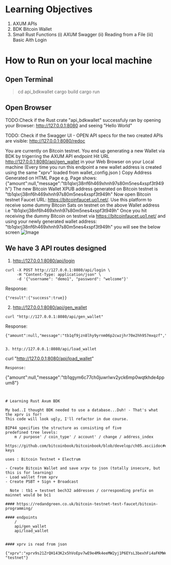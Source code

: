 # Learning Objectives
1. AXUM APIs
2. BDK Bitcoin Wallet
3. Small Rust Functions
    (i) AXUM Swagger
    (ii) Reading from a File
    (iii) Basic Aith Login

# How to Run on your local machine

## Open Terminal 
> cd api_bdkwallet 
> cargo build
> cargo run

## Open Browser

TODO:Check if the Rust crate "api_bdkwallet" successfuly ran by opening your Browser: http://127.0.0.1:8080 and seeing "Hello World"

TODO: Check if the Swagger UI - OPEN API specs for the two created APIs are visible: http://127.0.0.1:8080/redoc

You are currently on Bitcoin testnet. You end up generating a new Wallet via BDK by trigerring the AXUM API endpoint
Hit URL http://127.0.0.1:8080/api/gen_wallet in your Web Browser on your Local machine (Every time you run this endpoint a new wallet address is created using the same "xprv" loaded from wallet_config.json )
Copy Address Generated on HTML Page 
e.g. Page shows: {"amount":null,"message":"tb1qlxrj38nf6h469xhnh97s80m5nes4xspf3t949h"}
The new Bitcoin Wallet XPUB address generated on Bitcoin testnet is "tb1qlxrj38nf6h469xhnh97s80m5nes4xspf3t949h"
Now open Bitcoin testnet Faucet URL: https://bitcoinfaucet.uo1.net/. Use this platform to receive some dummy Bitcoin Sats on testnet on the above Wallet address i.e "tb1qlxrj38nf6h469xhnh97s80m5nes4xspf3t949h"
Once you hit receiving the dummy Bitcoin on testnet via https://bitcoinfaucet.uo1.net/ and using your newly generated wallet address: "tb1qlxrj38nf6h469xhnh97s80m5nes4xspf3t949h" you will see the below screen
![Image](/api_bdkwallet/SuccessfulReceiveDummyBitcoinOnTestnet.png)


## We have 3 API routes designed

1. http://127.0.0.1:8080/api/login
```
curl -X POST http://127.0.0.1:8080/api/login \
     -H "Content-Type: application/json" \
     -d '{"username": "demo1", "password": "welcome"}'
```
Response:
``` 
{"result":{"success":true}}
```

2. http://127.0.0.1:8080/api/gen_wallet
```
curl "http://127.0.0.1:8080/api/gen_wallet"
```
Response:
```
{"amount":null,"message":"tb1qf9jzn8lhy9yrnm06p2cwzjhr70e2hh957mxqzf","xprv":"tprv8ZgxMBicQKsPdq5jcapJibW4rBwjKn6bdtgHXR4Fj8zPbzH2X82ivPfot44yq1Mj5GTHfH1inGDMUWUpXk1r23q1KyesPmHiA4T74jmokFV"}


3. http://127.0.0.1:8080/api/load_wallet
```
curl "http://127.0.0.1:8080/api/load_wallet"
```
Response:
```
{"amount":null,"message":"tb1qgym6c77ch0juwrlwv2yck6mp0wqtkhde4ppum8"}
```


# Learning Rust Axum BDK

My bad..I thought BDK needed to use a database...Duh! - That's what the xprv is for!
This code will look ugly, I'll refactor in due course.

BIP44 specifies the structure as consisting of five
predefined tree levels:
    m / purpose' / coin_type' / account' / change / address_index

https://github.com/bitcoinbook/bitcoinbook/blob/develop/ch05.asciidoc#extended-keys

uses : Bitcoin Testnet + Electrum

- Create Bitcoin Wallet and save xrpv to json (totally insecure, but this is for learning)
- Load wallet from xprv
- Create PSBT + Sign + Broadcast

  Note : tb1 = testnet bech32 addresses / corresponding prefix on mainnet would be bc1

#### https://redandgreen.co.uk/bitcoin-testnet-test-faucet/bitcoin-programming/

#### endpoints
    /
    api/gen_wallet
    api/load_wallet


#### xprv is read from json
    {"xprv":"xprv9s21ZrQH143K2x5hVoEpv7wE9e4Mk4eeMW2yj1P6EYsL3bexhFi4aFKMWeWw5p7u3kGtZonxoX3EPp3oQtBsxSmWqw6TcTq6ttNt44QhXDs","network": "testnet"}
